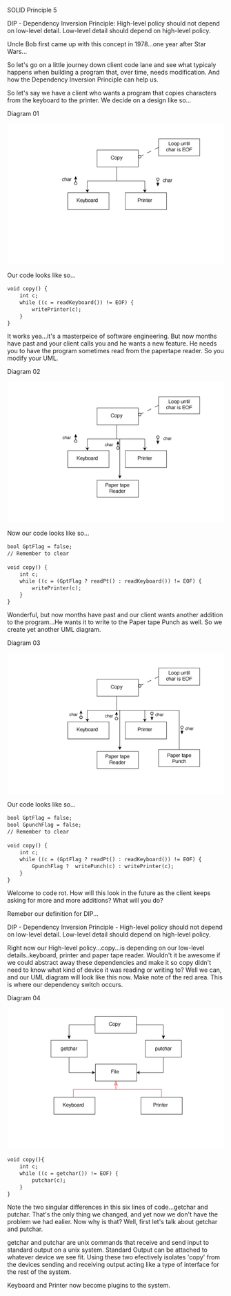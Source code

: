 SOLID Principle 5

DIP - Dependency Inversion Principle: High-level policy should not depend on low-level detail. Low-level detail should depend on high-level policy.

Uncle Bob first came up with this concept in 1978...one year after Star Wars...

So let's go on a little journey down client code lane and see what typicaly happens when building a program that, over time, needs modification.
And how the Dependency Inversion Principle can help us.

So let's say we have a client who wants a program that copies characters from the keyboard to the printer. We decide on a design like so...

Diagram 01

![Alt text](diagram_DIP_01.png)

Our code looks like so...

	void copy() {
		int c;
		while ((c = readKeyboard()) != EOF) {
			writePrinter(c);
		}
	}

It works yea...it's a masterpeice of software engineering. But now months have past and your client calls you and he wants a new feature.
He needs you to have the program sometimes read from the papertape reader. So you modify your UML.

Diagram 02

![Alt text](diagram_DIP_02.png)

Now our code looks like so...

	bool GptFlag = false;
	// Remember to clear

	void copy() {
		int c;
		while ((c = (GptFlag ? readPt() : readKeyboard()) != EOF) {
			writePrinter(c);
		}
	}

Wonderful, but now months have past and our client wants another addition to the program...He wants it to write to the Paper tape Punch as well.
So we create yet another UML diagram.

Diagram 03

![Alt text](diagram_DIP_03.png)

Our code looks like so...

	bool GptFlag = false;
	bool GpunchFlag = false;
	// Remember to clear

	void copy() {
		int c;
		while ((c = (GptFlag ? readPt() : readKeyboard()) != EOF) {
			GpunchFlag ?  writePunch(c) : writePrinter(c);
		}
	}

Welcome to code rot. How will this look in the future as the client keeps asking for more and more additions? 
What will you do?

Remeber our definition for DIP...

DIP - Dependency Inversion Principle - High-level policy should not depend on low-level detail. Low-level detail should depend on high-level policy.

Right now our High-level policy...copy...is depending on our low-level details..keyboard, printer and paper tape reader. Wouldn't it be awesome 
if we could abstract away these dependencies and make it so copy didn't need to know what kind of device it was reading or writing to?
Well we can, and our UML diagram will look like this now. Make note of the red area. This is where our dependency switch occurs.

Diagram 04

![Alt text](diagram_DIP_04.png)

	void copy(){
		int c;
		while ((c = getchar()) != EOF) {
			putchar(c);
		}
	}

Note the two singular differences in this six lines of code...getchar and putchar. That's the only thing we changed, and yet now we don't 
have the problem we had ealier. Now why is that? Well, first let's talk about getchar and putchar.

getchar and putchar are unix commands that receive and send input to standard output on a unix system. Standard Output can be attached to 
whatever device we see fit. Using these two efectively isolates 'copy' from the devices sending and receiving output acting like a type of
interface for the rest of the system.

Keyboard and Printer now become plugins to the system. 

